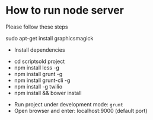 # How to run node server

Please follow these steps

sudo apt-get install graphicsmagick

- Install dependencies
+ cd scriptsold project
+ npm install less -g
+ npm install grunt -g
+ npm install grunt-cli -g
+ npm install -g twilio
+ npm install && bower install

- Run project under development mode: `grunt`
- Open browser and enter: localhost:9000 (default port)

